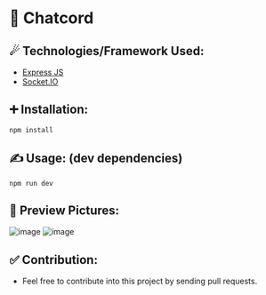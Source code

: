 # 📩 Chatcord

## ☄ Technologies/Framework Used:
  * [Express JS](https://expressjs.com/)
  * [Socket.IO](https://socket.io/)

## ➕ Installation:
  ```
  npm install
  ```

## ✍ Usage: (dev dependencies)
  ```
  npm run dev
  ```

## 📸 Preview Pictures:
![image](https://user-images.githubusercontent.com/35108041/133069293-ccb2ceca-88ae-4cc1-8f26-b17e0513967c.png)
![image](https://user-images.githubusercontent.com/35108041/133069486-112c0282-83fc-4c26-8929-8c4d2c93e8b7.png)

## ✅ Contribution:
 * Feel free to contribute into this project by sending pull requests.
